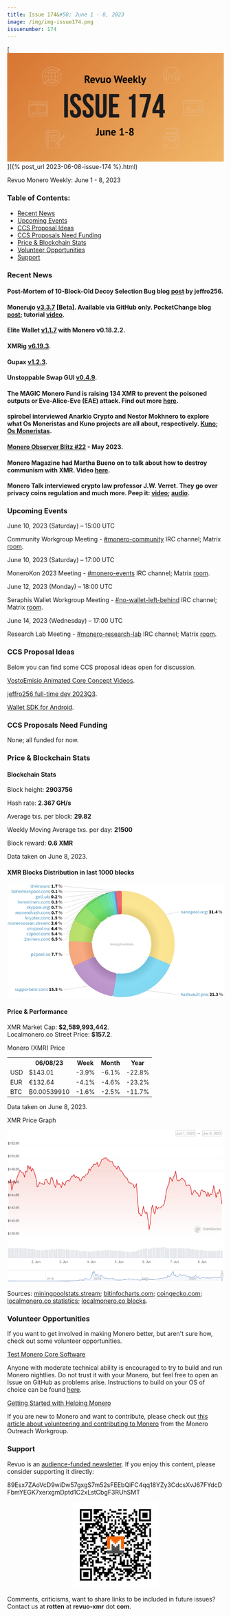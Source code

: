 ```yaml
---
title: Issue 174&#58; June 1 - 8, 2023
image: /img/img-issue174.png
issuenumber: 174
---
```

[<img src="/img/img-issue174.png" alt="Revuo Monero Weekly #174 Slide" class="img-lead">]({% post_url 2023-06-08-issue-174 %}.html)

<p class="text-lead">Revuo Monero Weekly: June 1 - 8, 2023</p>
<!--more-->

<h3>Table of Contents:</h3>
<ul class="contents">
    <li><a href="#news">Recent News</a></li>
    <li><a href="#events">Upcoming Events</a></li>
    <li><a href="#ideas">CCS Proposal Ideas</a></li>
    <li><a href="#proposals">CCS Proposals Need Funding</a></li>
    <li><a href="#stats">Price & Blockchain Stats</a></li>
    <li><a href="#volunteer">Volunteer Opportunities</a></li>
    <li><a href="#support">Support</a></li>
</ul>

<h3 id="news">Recent News</h3>

<div class="newsbyte">
    <h4>Post-Mortem of 10-Block-Old Decoy Selection Bug blog <a href="https://www.getmonero.org/2023/06/08/10block-old-decoy-selection-bug.html" target="_blank">post</a> by jeffro256.</h4>
</div>

<div class="newsbyte">
    <h4>Monerujo <a href="https://github.com/m2049r/xmrwallet/releases/tag/v3.3.7" target="_blank">v3.3.7</a> [Beta]. Available via GitHub only. PocketChange blog <a href="https://anhdres.medium.com/monerujos-pocketchange-what-it-is-and-how-it-works-8e1ea1f7489e" target="_blank">post</a>; tutorial <a href="https://piped.adminforge.de/watch?v=Q3Y_gNzZ4-A" target="_blank">video</a>.</h4>
</div>

<div class="newsbyte">
    <h4>Elite Wallet <a href="https://github.com/Elite-Labs/EliteWallet/releases/tag/v1.1.7" target="_blank">v1.1.7</a> with Monero v0.18.2.2.</h4>
</div>

<div class="newsbyte">
    <h4>XMRig <a href="https://github.com/xmrig/xmrig/releases/tag/v6.19.3" target="_blank">v6.19.3</a>.</h4>
</div>

<div class="newsbyte">
    <h4>Gupax <a href="https://github.com/hinto-janai/gupax/releases/tag/v1.2.3" target="_blank">v1.2.3</a>.</h4>
</div>

<div class="newsbyte">
    <h4>Unstoppable Swap GUI <a href="https://github.com/UnstoppableSwap/unstoppableswap-gui/releases/tag/v0.4.9" target="_blank">v0.4.9</a>.</h4>
</div>

<div class="newsbyte">
    <h4>The MAGIC Monero Fund is raising 134 XMR to prevent the poisoned outputs or Eve-Alice-Eve (EAE) attack. Find out more <a href="https://monerofund.org/projects/eae_attack_and_churning" target="_blank">here</a>.</h4>
</div>

<div class="newsbyte">
    <h4>spirobel interviewed Anarkio Crypto and Nestor Mokhnero to explore what Os Moneristas and Kuno projects are all about, respectively. <a href="https://monerochan.news/article/13" target="_blank">Kuno</a>; <a href="https://monerochan.news/article/14" target="_blank">Os Moneristas</a>.</h4>
</div>

<div class="newsbyte">
    <h4><a href="https://monero.observer/monero-observer-blitz-may-2023/" target="_blank">Monero Observer Blitz #22</a> - May 2023.</h4>
</div>

<div class="newsbyte">
    <h4>Monero Magazine had Martha Bueno on to talk about how to destroy communism with XMR. Video <a href="https://piped.adminforge.de/watch?v=AVpT6fXZFWY" target="_blank">here</a>.</h4>
</div>

<div class="newsbyte">
    <h4>Monero Talk interviewed crypto law professor J.W. Verret. They go over privacy coins regulation and much more. Peep it: <a href="https://piped.adminforge.de/watch?v=ujPpS_LI27s" target="_blank">video</a>; <a href="https://www.monerotalk.live/j-w-verret-on-zcash-monero-privacy-coin-regulations" target="_blank">audio</a>.</h4>
</div>

<h3 id="events">Upcoming Events</h3>

<div class="event">
    <p class="date" markdown="1">June 10, 2023 (Saturday) – 15:00 UTC</p>
    <p markdown="1">Community Workgroup Meeting - <a href="irc://irc.libera.chat/#monero-community" target="_blank">#monero-community</a> IRC channel; Matrix <a href="https://matrix.to/#/#monero-community:monero.social" target="_blank">room</a>.</p>
</div>

<div class="event">
    <p class="date" markdown="1">June 10, 2023 (Saturday) – 17:00 UTC</p>
    <p markdown="1">MoneroKon 2023 Meeting - <a href="irc://irc.libera.chat/#monero-events" target="_blank">#monero-events</a> IRC channel; Matrix <a href="https://matrix.to/#/#monero-events:monero.social" target="_blank">room</a>.</p>
</div>

<div class="event">
    <p class="date" markdown="1">June 12, 2023 (Monday) – 18:00 UTC</p>
    <p markdown="1">Seraphis Wallet Workgroup Meeting - <a href="irc://irc.libera.chat/#no-wallet-left-behind" target="_blank">#no-wallet-left-behind</a> IRC channel; Matrix <a href="https://matrix.to/#/#no-wallet-left-behind:monero.social" target="_blank">room</a>.</p>
</div>

<div class="event">
    <p class="date" markdown="1">June 14, 2023 (Wednesday) – 17:00 UTC</p>
    <p markdown="1">Research Lab Meeting - <a href="irc://irc.libera.chat/#monero-research-lab" target="_blank">#monero-research-lab</a> IRC channel; Matrix <a href="https://matrix.to/#/#monero-research-lab:monero.social" target="_blank">room</a>.</p>
</div>

<h3 id="ideas">CCS Proposal Ideas</h3>

<p>Below you can find some CCS proposal ideas open for discussion.</p>

<div class="proposal">
<p><a href="https://repo.getmonero.org/monero-project/ccs-proposals/-/merge_requests/387" target="_blank">VostoEmisio Animated Core Concept Videos</a>.</p>
</div>

<div class="proposal">
<p><a href="https://repo.getmonero.org/monero-project/ccs-proposals/-/merge_requests/390" target="_blank">jeffro256 full-time dev 2023Q3</a>.</p>
</div>

<div class="proposal">
<p><a href="https://repo.getmonero.org/monero-project/ccs-proposals/-/merge_requests/388" target="_blank">Wallet SDK for Android</a>.</p>
</div>

<h3 id="proposals">CCS Proposals Need Funding</h3>

<p>None; all funded for now.</p>

<h3 id="stats">Price & Blockchain Stats</h3>

<h4 class="stat">Blockchain Stats</h4>

<div class="bcstats">
    <p>Block height: <b>2903756</b></p>
    <p>Hash rate: <b>2.367 GH/s</b></p>
    <p>Average txs. per block: <b>29.82</b></p>
    <p>Weekly Moving Average txs. per day: <b>21500</b></p>
    <p>Block reward: <b>0.6 XMR</b></p>
</div>
<p class="note">Data taken on June 8, 2023.</p>

<h4 class="stat">XMR Blocks Distribution in last 1000 blocks</h4>
<p><img src="/img/hashrate-pool-distribution-0608.png" alt="Hashrate Pool Distribution Pie Chart"/></p>

<h4 class="stat" id="price-stat">Price & Performance</h4>

<div class="price-intro">XMR Market Cap: <b>$2,589,993,442</b>.<br/>Localmonero.co Street Price: <b>$157.2</b>.</div>

<p class="table-title">Monero (XMR) Price</p>
<table class="price-table">
  <tr class="row1">
    <th></th>
    <th>06/08/23</th>
    <th>Week</th>
    <th>Month</th>
    <th>Year</th>
  </tr>
  <tr>
    <td data-th="XMR to">USD</td>
    <td data-th="06/08/23">$143.01</td>
    <td data-th="Week" class="red">-3.9%</td>
    <td data-th="Month" class="red">-6.1%</td>
    <td data-th="Year" class="red">-22.8%</td>
  </tr>
  <tr class="row3">
    <td data-th="XMR to">EUR</td>
    <td data-th="06/08/23">€132.64</td>
    <td data-th="Week" class="red">-4.1%</td>
    <td data-th="Month" class="red">-4.6%</td>
    <td data-th="Year" class="red">-23.2%</td>
  </tr>
  <tr>
    <td data-th="XMR to">BTC</td>
    <td data-th="06/08/23">₿0.00539910</td>
    <td data-th="Week" class="red">-1.6%</td>
    <td data-th="Month" class="red">-2.5%</td>
    <td data-th="Year" class="red">-11.7%</td>
  </tr>
</table>
<p class="note">Data taken on June 8, 2023.</p>

<p class="table-title">XMR Price Graph</p>

![XMR Price Graph 05/25/23-06/08/23](/img/weekly-chart-0608.png "XMR Price Graph 05/25/23-06/08/23")

Sources: <a href="https://miningpoolstats.stream/monero" target="_blank">miningpoolstats.stream</a>; <a href="https://bitinfocharts.com/monero/" target="_blank">bitinfocharts.com</a>; <a href="https://www.coingecko.com/en/coins/monero" target="_blank">coingecko.com</a>; <a href="https://localmonero.co/statistics" target="_blank">localmonero.co statistics</a>; <a href="https://localmonero.co/blocks" target="_blank">localmonero.co blocks</a>.

<h3 id="volunteer">Volunteer Opportunities</h3>

<p>If you want to get involved in making Monero better, but aren't sure how, check out some volunteer opportunities.</p>

<div class="newsbyte">
    <p class="date"><a href="https://github.com/monero-project/monero" target="_blank">Test Monero Core Software</a></p>
    <p>Anyone with moderate technical ability is encouraged to try to build and run Monero nightlies. Do not trust it with your Monero, but feel free to open an Issue on GitHub as problems arise. Instructions to build on your OS of choice can be found <a href="https://github.com/monero-project/monero#compiling-monero-from-source" target="_blank">here</a>. </p>
</div>

<div class="newsbyte">
    <p class="date"><a href="https://github.com/monero-project/monero" target="_blank">Getting Started with Helping Monero</a></p>
    <p>If you are new to Monero and want to contribute, please check out <a href="https://www.monerooutreach.org/stories/getting-started-helping-monero.php" target="_blank">this article about volunteering and contributing to Monero</a> from the Monero Outreach Workgroup. </p>
</div>

<h3 id="support">Support</h3>

<p markdown="1">Revuo is an <a href="https://revuo-xmr.com/support/">audience-funded newsletter</a>. If you enjoy this content, please consider supporting it directly:</p>

<p class="address" markdown="1">89Esx7ZAoVcD9wiDw57gxgS7m52sFEEbQiFC4qq18YZy3CdcsXvJ67FYdcDFbmYEGK7xerxgmDptd1C2xLstCbgF3RUhSMT</p>

<p><center><a href="monero:89Esx7ZAoVcD9wiDw57gxgS7m52sFEEbQiFC4qq18YZy3CdcsXvJ67FYdcDFbmYEGK7xerxgmDptd1C2xLstCbgF3RUhSMT" class="qr"><img src="/img/donate-monero.jpg" style="max-width: 200px;"/></a></center></p>

Comments, criticisms, want to share links to be included in future issues? Contact us at **rotten** at **revuo-xmr** dot **com**.
